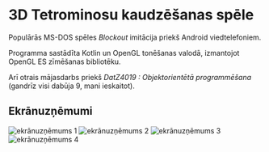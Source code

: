 # 3D Tetrominosu kaudzēšanas spēle

Populārās MS-DOS spēles *Blockout* imitācija priekš Android viedtelefoniem.  

Programma sastādīta Kotlin un OpenGL tonēšanas valodā, izmantojot OpenGL ES zīmēšanas bibliotēku.  

Arī otrais mājasdarbs priekš *DatZ4019 : Objektorientētā programmēšana* (gandrīz visi dabūja 9, mani ieskaitot).

## Ekrānuzņēmumi

![ekrānuzņēmums 1](screensht1.png)
![ekrānuzņēmums 2](screensht2.png)
![ekrānuzņēmums 3](screensht3.png)
![ekrānuzņēmums 4](screensht4.png)